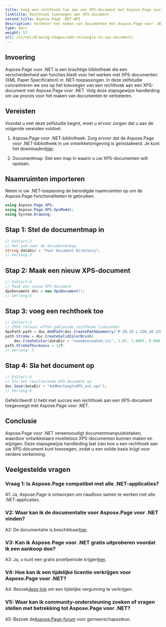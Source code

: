 ```yaml
---
title: Voeg een rechthoek toe aan een XPS-document met Aspose.Page voor .NET
linktitle: Rechthoek toevoegen aan XPS-document
second_title: Aspose.Page .NET-API
description: Verbeter het maken van documenten met Aspose.Page voor .NET. Leer hoe u rechthoeken aan XPS-documenten toevoegt in deze stapsgewijze zelfstudie.
type: docs
weight: 13
url: /nl/net/drawing-shapes/add-rectangle-to-xps-document/
---
```

## Invoering

Aspose.Page voor .NET is een krachtige bibliotheek die een verscheidenheid aan functies biedt voor het werken met XPS-documenten (XML Paper Specification) in .NET-toepassingen. In deze zelfstudie concentreren we ons op het toevoegen van een rechthoek aan een XPS-document met Aspose.Page voor .NET. Volg deze stapsgewijze handleiding om uw proces voor het maken van documenten te verbeteren.

## Vereisten

Voordat u met deze zelfstudie begint, moet u ervoor zorgen dat u aan de volgende vereisten voldoet:

1.  Aspose.Page voor .NET-bibliotheek: Zorg ervoor dat de Aspose.Page voor .NET-bibliotheek in uw ontwikkelomgeving is geïnstalleerd. Je kunt het downloaden[hier](https://releases.aspose.com/page/net/).

2. Documentmap: Stel een map in waarin u uw XPS-documenten wilt opslaan.

## Naamruimten importeren

Neem in uw .NET-toepassing de benodigde naamruimten op om de Aspose.Page-functionaliteiten te gebruiken.

```csharp
using Aspose.Page.XPS;
using Aspose.Page.XPS.XpsModel;
using System.Drawing;
```

## Stap 1: Stel de documentmap in

```csharp
// ExStart:3
// Het pad naar de documentenmap.
string dataDir = "Your Document Directory";
// Verleng:3
```

## Stap 2: Maak een nieuw XPS-document

```csharp
// ExStart:4
// Maak een nieuw XPS-document
XpsDocument doc = new XpsDocument();
// Verleng:4
```

## Stap 3: voeg een rechthoek toe

```csharp
// ExStart:5
// CMYK (blauw) effen gekleurde rechthoek linksonder
XpsPath path = doc.AddPath(doc.CreatePathGeometry("M 20,10 L 220,10 220,100 20,100 Z"));
path.Stroke = doc.CreateSolidColorBrush(
    doc.CreateColor(dataDir + "uswebuncoated.icc", 1.0f, 1.000f, 0.000f, 0.000f, 0.000f));
path.StrokeThickness = 12f;
// Verleng: 5
```

## Stap 4: Sla het document op

```csharp
// ExStart:6
// Sla het resulterende XPS-document op
doc.Save(dataDir + "AddRectangleXPS_out.xps");
// Verleng:6
```

Gefeliciteerd! U hebt met succes een rechthoek aan een XPS-document toegevoegd met Aspose.Page voor .NET.

## Conclusie

Aspose.Page voor .NET vereenvoudigt documentmanipulatietaken, waardoor ontwikkelaars moeiteloos XPS-documenten kunnen maken en wijzigen. Deze stapsgewijze handleiding laat zien hoe u een rechthoek aan uw XPS-document kunt toevoegen, zodat u een solide basis krijgt voor verdere verkenning.

## Veelgestelde vragen

### Vraag 1: Is Aspose.Page compatibel met alle .NET-applicaties?

A1: Ja, Aspose.Page is ontworpen om naadloos samen te werken met alle .NET-applicaties.

### V2: Waar kan ik de documentatie voor Aspose.Page voor .NET vinden?

 A2: De documentatie is beschikbaar[hier](https://reference.aspose.com/page/net/).

### V3: Kan ik Aspose.Page voor .NET gratis uitproberen voordat ik een aankoop doe?

 A3: Ja, u kunt een gratis proefperiode krijgen[hier](https://releases.aspose.com/).

### V4: Hoe kan ik een tijdelijke licentie verkrijgen voor Aspose.Page voor .NET?

 A4: Bezoek[deze link](https://purchase.aspose.com/temporary-license/) om een tijdelijke vergunning te verkrijgen.

### V5: Waar kan ik community-ondersteuning zoeken of vragen stellen met betrekking tot Aspose.Page voor .NET?

 A5: Bezoek de[Aspose.Page-forum](https://forum.aspose.com/c/page/39) voor gemeenschapssteun.